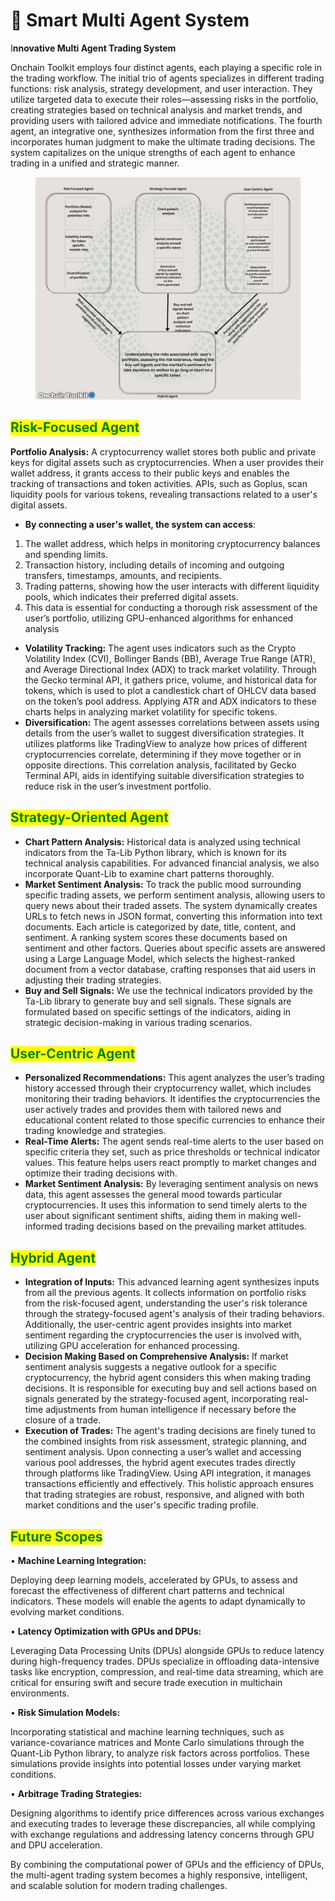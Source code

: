 # 🤖 Smart Multi Agent System

I**nnovative Multi Agent Trading System**

Onchain Toolkit employs four distinct agents, each playing a specific role in the trading workflow. The initial trio of agents specializes in different trading functions: risk analysis, strategy development, and user interaction. They utilize targeted data to execute their roles—assessing risks in the portfolio, creating strategies based on technical analysis and market trends, and providing users with tailored advice and immediate notifications. The fourth agent, an integrative one, synthesizes information from the first three and incorporates human judgment to make the ultimate trading decisions. The system capitalizes on the unique strengths of each agent to enhance trading in a unified and strategic manner.

<figure><img src="../.gitbook/assets/12-38.jpg" alt=""><figcaption></figcaption></figure>

## <mark style="color:green;">Risk-Focused Agent</mark>

**Portfolio Analysis:** A cryptocurrency wallet stores both public and private keys for digital assets such as cryptocurrencies. When a user provides their wallet address, it grants access to their public keys and enables the tracking of transactions and token activities. APIs, such as Goplus, scan liquidity pools for various tokens, revealing transactions related to a user's digital assets.

* **By connecting a user's wallet, the system can access**:

1. The wallet address, which helps in monitoring cryptocurrency balances and spending limits.
2. Transaction history, including details of incoming and outgoing transfers, timestamps, amounts, and recipients.
3. Trading patterns, showing how the user interacts with different liquidity pools, which indicates their preferred digital assets.
4. This data is essential for conducting a thorough risk assessment of the user’s portfolio, utilizing GPU-enhanced algorithms for enhanced analysis

* **Volatility Tracking:** The agent uses indicators such as the Crypto Volatility Index (CVI), Bollinger Bands (BB), Average True Range (ATR), and Average Directional Index (ADX) to track market volatility. Through the Gecko terminal API, it gathers price, volume, and historical data for tokens, which is used to plot a candlestick chart of OHLCV data based on the token’s pool address. Applying ATR and ADX indicators to these charts helps in analyzing market volatility for specific tokens.
* **Diversification:** The agent assesses correlations between assets using details from the user’s wallet to suggest diversification strategies. It utilizes platforms like TradingView to analyze how prices of different cryptocurrencies correlate, determining if they move together or in opposite directions. This correlation analysis, facilitated by Gecko Terminal API, aids in identifying suitable diversification strategies to reduce risk in the user’s investment portfolio.

## <mark style="color:green;">Strategy-Oriented Agent</mark>

* **Chart Pattern Analysis:** Historical data is analyzed using technical indicators from the Ta-Lib Python library, which is known for its technical analysis capabilities. For advanced financial analysis, we also incorporate Quant-Lib to examine chart patterns thoroughly.
* **Market Sentiment Analysis:** To track the public mood surrounding specific trading assets, we perform sentiment analysis, allowing users to query news about their traded assets. The system dynamically creates URLs to fetch news in JSON format, converting this information into text documents. Each article is categorized by date, title, content, and sentiment. A ranking system scores these documents based on sentiment and other factors. Queries about specific assets are answered using a Large Language Model, which selects the highest-ranked document from a vector database, crafting responses that aid users in adjusting their trading strategies.
* **Buy and Sell Signals:** We use the technical indicators provided by the Ta-Lib library to generate buy and sell signals. These signals are formulated based on specific settings of the indicators, aiding in strategic decision-making in various trading scenarios.

## <mark style="color:green;">User-Centric Agent</mark>

* **Personalized Recommendations:** This agent analyzes the user’s trading history accessed through their cryptocurrency wallet, which includes monitoring their trading behaviors. It identifies the cryptocurrencies the user actively trades and provides them with tailored news and educational content related to those specific currencies to enhance their trading knowledge and strategies.
* **Real-Time Alerts:** The agent sends real-time alerts to the user based on specific criteria they set, such as price thresholds or technical indicator values. This feature helps users react promptly to market changes and optimize their trading decisions with.
* **Market Sentiment Analysis:** By leveraging sentiment analysis on news data, this agent assesses the general mood towards particular cryptocurrencies. It uses this information to send timely alerts to the user about significant sentiment shifts, aiding them in making well-informed trading decisions based on the prevailing market attitudes.

## <mark style="color:green;">Hybrid Agent</mark>

* **Integration of Inputs:** This advanced learning agent synthesizes inputs from all the previous agents. It collects information on portfolio risks from the risk-focused agent, understanding the user's risk tolerance through the strategy-focused agent's analysis of their trading behaviors. Additionally, the user-centric agent provides insights into market sentiment regarding the cryptocurrencies the user is involved with, utilizing GPU acceleration for enhanced processing.
* **Decision Making Based on Comprehensive Analysis:** If market sentiment analysis suggests a negative outlook for a specific cryptocurrency, the hybrid agent considers this when making trading decisions. It is responsible for executing buy and sell actions based on signals generated by the strategy-focused agent, incorporating real-time adjustments from human intelligence if necessary before the closure of a trade.
*   **Execution of Trades:** The agent's trading decisions are finely tuned to the combined insights from risk assessment, strategic planning, and sentiment analysis. Upon connecting a user’s wallet and accessing various pool addresses, the hybrid agent executes trades directly through platforms like TradingView. Using API integration, it manages transactions efficiently and effectively. This holistic approach ensures that trading strategies are robust, responsive, and aligned with both market conditions and the user's specific trading profile.



## <mark style="color:green;">Future Scopes</mark>

• **Machine Learning Integration:**

Deploying deep learning models, accelerated by GPUs, to assess and forecast the effectiveness of different chart patterns and technical indicators. These models will enable the agents to adapt dynamically to evolving market conditions.

• **Latency Optimization with GPUs and DPUs:**

Leveraging Data Processing Units (DPUs) alongside GPUs to reduce latency during high-frequency trades. DPUs specialize in offloading data-intensive tasks like encryption, compression, and real-time data streaming, which are critical for ensuring swift and secure trade execution in multichain environments.

• **Risk Simulation Models:**

Incorporating statistical and machine learning techniques, such as variance-covariance matrices and Monte Carlo simulations through the Quant-Lib Python library, to analyze risk factors across portfolios. These simulations provide insights into potential losses under varying market conditions.

• **Arbitrage Trading Strategies:**

Designing algorithms to identify price differences across various exchanges and executing trades to leverage these discrepancies, all while complying with exchange regulations and addressing latency concerns through GPU and DPU acceleration.

By combining the computational power of GPUs and the efficiency of DPUs, the multi-agent trading system becomes a highly responsive, intelligent, and scalable solution for modern trading challenges.
